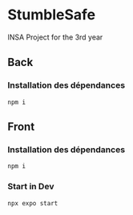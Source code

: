 # StumbleSafe
INSA Project for the 3rd year

## Back

### Installation des dépendances
```npm i```

## Front

### Installation des dépendances
```npm i```

### Start in Dev
```npx expo start```
